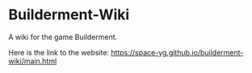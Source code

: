 # Builderment-Wiki
A wiki for the game Builderment.

Here is the link to the website: https://space-yg.github.io/builderment-wiki/main.html
